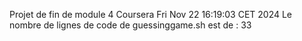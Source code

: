 Projet de fin de module 4 Coursera
Fri Nov 22 16:19:03 CET 2024
Le nombre de lignes de code de guessinggame.sh est de :
33
